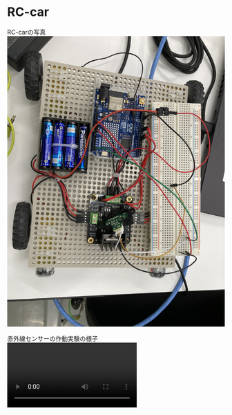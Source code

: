 # RC-car

RC-carの写真
<img src="etc/car.jpg" alt="etc/car.jpg">

赤外線センサーの作動実験の様子
<video src="etc/test_sensor.mp4">